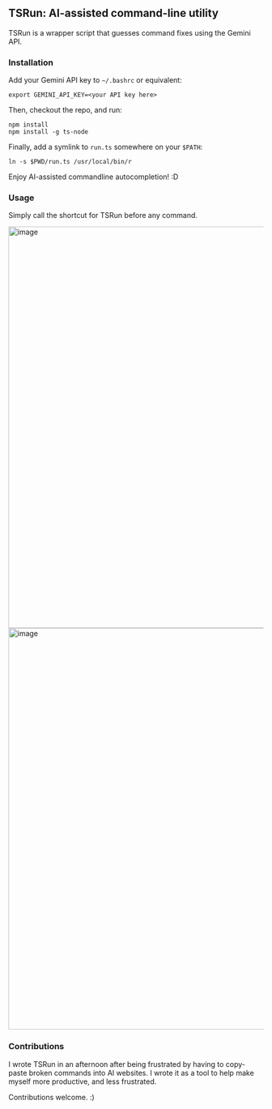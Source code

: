 ## TSRun: AI-assisted command-line utility ##

TSRun is a wrapper script that guesses command fixes using the Gemini API.

### Installation ###

Add your Gemini API key to `~/.bashrc` or equivalent:

```shell
export GEMINI_API_KEY=<your API key here>
```

Then, checkout the repo, and run:

```shell
npm install
npm install -g ts-node
```

Finally, add a symlink to `run.ts` somewhere on your `$PATH`:

```shell
ln -s $PWD/run.ts /usr/local/bin/r
```

Enjoy AI-assisted commandline autocompletion! :D

### Usage ###

Simply call the shortcut for TSRun before any command.

<img width="793" alt="image" src="https://gist.github.com/user-attachments/assets/c7d4ca4f-19b6-49fb-a06e-084fcde1fb06">

<img width="793" alt="image" src="https://gist.github.com/user-attachments/assets/df4ffd8e-2d25-4101-adec-be2cf5ea3d94">


### Contributions ###

I wrote TSRun in an afternoon after being frustrated by having to copy-paste
broken commands into AI websites. I wrote it as a tool to help make myself more
productive, and less frustrated.

Contributions welcome. :)

